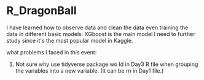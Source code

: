 # R_DragonBall

I have learned how to observe data and clean the data even training the data in different basic models. XGboost is the main model I need to further study since it's the most popular model in Kaggle.

what problems I faced in this event:
1. Not sure why use tidyverse package wo Id in Day3 R file when grouping the variables into a new variable. (It can be rn in Day1 file.)  
